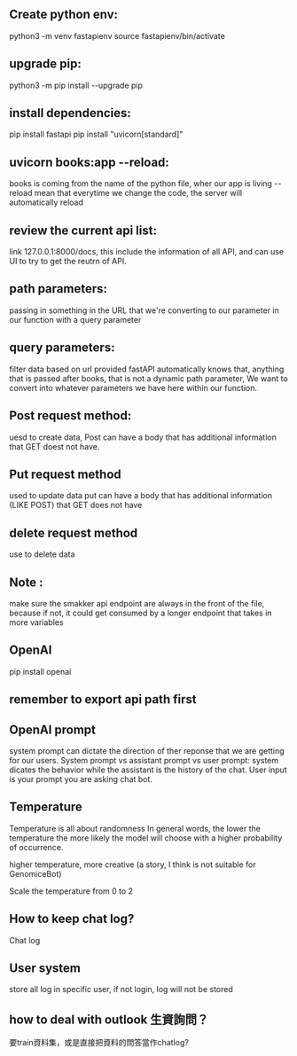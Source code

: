 ## Create python env:
python3 -m venv fastapienv
source fastapienv/bin/activate

## upgrade pip:
python3 -m pip install --upgrade pip

## install dependencies:
pip install fastapi
pip install "uvicorn[standard]"

## uvicorn books:app --reload:
books is coming from the name of the python file, wher our app is living
--reload mean that everytime we change the code, the server will automatically reload  

## review the current api list:
 link 127.0.0.1:8000/docs, this include the information of all API, and can use UI to try to get the reutrn of API.


## path parameters:
passing in something in the URL that we're converting to our parameter in our function with a query parameter
## query parameters:
filter data based on url provided
fastAPI automatically knows that, anything that is passed after books, that is not a dynamic path parameter, We want to convert into whatever parameters we have here within our function.

## Post request method:
uesd to create data, Post can have a body that has additional information that GET doest not have.
## Put request method
used to update data 
put can have a body that has additional information (LIKE POST) that GET does not have

## delete request method
use to delete data

## Note :
make sure the smakker api endpoint are always in the front of the file, because if not, it could get consumed by a longer endpoint that takes in more variables



## OpenAI
pip install openai

## remember to export api path first

## OpenAI prompt

system prompt can dictate the direction of ther reponse that we are getting for our users.
System prompt vs assistant prompt vs user prompt:
system dicates the behavior while the assistant is the history of the chat. User input is your prompt you are asking chat bot.


## Temperature
Temperature is all about randomness
In general words, the lower the temperature the more likely the model will choose with a higher probability of occurrence.

higher temperature, more creative (a story, I think is not suitable for GenomiceBot)

Scale the temperature from 0 to 2

## How to keep chat log?
Chat log


## User system
store all log in specific user, if not login, log will not be stored

## how to deal with outlook 生資詢問？
要train資料集，或是直接把資料的問答當作chatlog?
